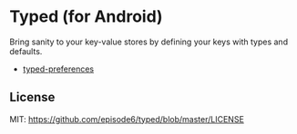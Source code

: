 # Typed (for Android)
Bring sanity to your key-value stores by defining your keys with types and defaults.

- [typed-preferences](typed-preferences/README.md)

## License
MIT: https://github.com/episode6/typed/blob/master/LICENSE